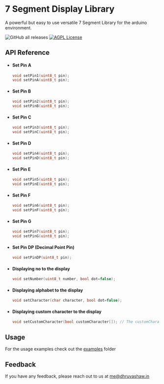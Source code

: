 
# 7 Segment Display Library

A powerful but easy to use versatile 7 Segment Library for the arduino environment.

![GitHub all releases](https://img.shields.io/github/downloads/Dhruvacube/7-Segment/total)
[![AGPL License](https://img.shields.io/badge/license-AGPL-blue.svg)](http://www.gnu.org/licenses/agpl-3.0)



## API Reference

- #### Set Pin A
  ```cpp
  void setPin1(uint8_t pin);
  void setPinA(uint8_t pin);
  ```
- #### Set Pin B
  ```cpp
  void setPin2(uint8_t pin);
  void setPinB(uint8_t pin);
  ```
- #### Set Pin C
  ```cpp
  void setPin3(uint8_t pin);
  void setPinC(uint8_t pin);
  ```
- #### Set Pin D
  ```cpp
  void setPin4(uint8_t pin);
  void setPinD(uint8_t pin);
  ```
- #### Set Pin E
  ```cpp
  void setPin5(uint8_t pin);
  void setPinE(uint8_t pin);
  ```
- #### Set Pin F
  ```cpp
  void setPin6(uint8_t pin);
  void setPinF(uint8_t pin);
  ```
- #### Set Pin G
  ```cpp
  void setPin7(uint8_t pin);
  void setPinG(uint8_t pin);
  ```
- #### Set Pin DP (Decimal Point Pin)
  ```cpp
  void setPinDP(uint8_t pin);
  ```

- #### Displaying no to the display
  ```cpp
  void setNumber(uint8_t number, bool dot=false);
  ```
  
- #### Displaying alphabet to the display
  ```cpp
  void setCharacter(char character, bool dot=false);
  ```
  
- #### Displaying custom character to the display
  ```cpp
  void setCustomCharacter(bool customCharacter[]); // The customCharacter array length could be either 7 or 8 elemnts long
  ```

## Usage

For the usage examples check out the [examples](https://github.com/Dhruvacube/7-Segment/tree/main/examples) folder

## Feedback

If you have any feedback, please reach out to us at me@dhruvashaw.in

